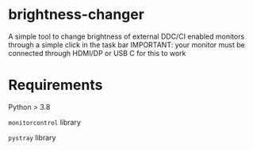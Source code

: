 # brightness-changer
A simple tool to change brightness of external DDC/CI enabled monitors through a simple click in the task bar
IMPORTANT: your monitor must be connected through HDMI/DP or USB C for this to work

# Requirements

Python > 3.8

```monitorcontrol``` library

```pystray``` library
